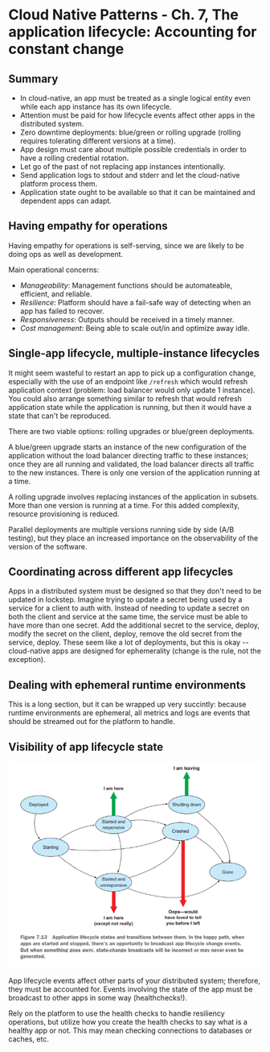 # Cloud Native Patterns - Ch. 7, The application lifecycle: Accounting for constant change

## Summary

- In cloud-native, an app must be treated as a single logical entity
  even while each app instance has its own lifecycle.
- Attention must be paid for how lifecycle events affect other apps in
  the distributed system.
- Zero downtime deployments: blue/green or rolling upgrade (rolling
  requires tolerating different versions at a time).
- App design must care about multiple possible credentials in order to
  have a rolling credential rotation.
- Let go of the past of not replacing app instances intentionally.
- Send application logs to stdout and stderr and let the cloud-native
  platform process them.
- Application state ought to be available so that it can be maintained
  and dependent apps can adapt.

## Having empathy for operations

Having empathy for operations is self-serving, since we are likely to be
doing ops as well as development.

Main operational concerns:

- *Manageability*: Management functions should be automateable,
  efficient, and reliable.
- *Resilience*: Platform should have a fail-safe way of detecting when
  an app has failed to recover.
- *Responsiveness*: Outputs should be received in a timely manner.
- *Cost management*: Being able to scale out/in and optimize away idle.

## Single-app lifecycle, multiple-instance lifecycles

It might seem wasteful to restart an app to pick up a configuration
change, especially with the use of an endpoint like `/refresh` which
would refresh application context (problem: load balancer would only
update 1 instance). You could also arrange something similar to refresh
that would refresh application state while the application is running,
but then it would have a state that can't be reproduced.

There are two viable options: rolling upgrades or blue/green
deployments.

A blue/green upgrade starts an instance of the new
configuration of the application without the load balancer directing
traffic to these instances; once they are all running and validated, the
load balancer directs all traffic to the new instances. There is only
one version of the application running at a time.

A rolling upgrade involves replacing instances of the application in
subsets. More than one version is running at a time. For this added
complexity, resource provisioning is reduced.

Parallel deployments are multiple versions running side by side (A/B
testing), but they place an increased importance on the observability of
the version of the software.

## Coordinating across different app lifecycles

Apps in a distributed system must be designed so that they don't need to
be updated in lockstep. Imagine trying to update a secret being used by
a service for a client to auth with. Instead of needing to update
a secret on both the client and service at the same time, the service
must be able to have more than one secret. Add the additional secret to
the service, deploy, modify the secret on the client, deploy, remove the
old secret from the service, deploy. These seem like a lot of
deployments, but this is okay -- cloud-native apps are designed for
ephemerality (change is the rule, not the exception).

## Dealing with ephemeral runtime environments

This is a long section, but it can be wrapped up very succintly: because
runtime environments are ephemeral, all metrics and logs are events that
should be streamed out for the platform to handle.

## Visibility of app lifecycle state

![Figure 7.13](figure_7.13.png)

App lifecycle events affect other parts of your distributed system;
therefore, they must be accounted for. Events involving the state of the
app must be broadcast to other apps in some way (healthchecks!).

Rely on the platform to use the health checks to handle resiliency
operations, but utilize how you create the health checks to say what is
a healthy app or not. This may mean checking connections to databases or
caches, etc.

